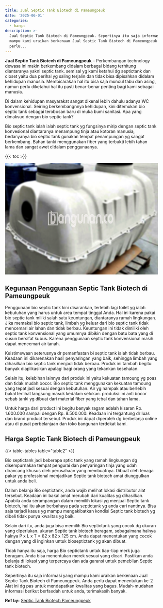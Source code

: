 ```yaml
---
title: Jual Septic Tank Biotech di Pameungpeuk
date: '2025-06-01'
categories:
  - harga
description: >-
  Jual Septic Tank Biotech di Pameungpeuk. Sepertinya itu saja informasi yang
  mampu kami uraikan berkenaan Jual Septic Tank Biotech di Pameungpeuk. Anda
  perlu...
---
```


**Jual Septic Tank Biotech di Pameungpeuk** – Perkembangan technology dewasa ini makin berkembang didalam berbagai bidang terhitung diantaranya yakni septic tank. semisal yg kami ketahui dg septictank dan closet yaitu dua perihal yg saling terjalin dan tidak bisa dipisahkan didalam kehidupan manusia. Membicarakan hal itu bisa saja muncul tabu dan asing, namun perlu diketahui hal itu pasti benar-benar penting bagi kami sebagai manusia.

Di dalam kehidupan masyarakat sangat dikenal lebih dahulu adanya WC konvensional. Seiring berkembangnnya kehidupan, kini ditemukan bio septic tank sebagai terobosan baru di muka bumi sanitasi. Apa yang dimaksud dengan bio septic tank?

Bio septic tank ialah ialah septic tank yg fungsinya mirip dengan septic tank konvesional diantaranya menampung tinja atau kotoran manusia, bedanyanya bio septic tank gunakan tempat penampungan yg sangat berkembang. Bahan tanki menggunakan fiber yang terbukti lebih tahan lama dan sangat awet didalam penggunaanya.

{{< toc >}}

![Jual Septic Tank Biotech di Pameungpeuk](/images/jual-bio-septictank-37.png)

## Kegunaan Penggunaan Septic Tank Biotech di Pameungpeuk

Penggunaan bio septic tank kini disarankan, terlebih lagi toilet yg ialah kebutuhan yang harus untuk area tempat tinggal Anda. Hal ini karena pakai bio septic tank miliki salah satu keuntungan, diantaranya ramah lingkungan. Jika memakai bio septic tank, limbah yg keluar dari bio septic tank tidak mencemari air lahan dan tidak berbau. Keuntungan ini tidak dimiliki oleh septic tank konvensional yang umumnya dibikin dengan batu bata yang di susun bersifat kubus. Karena penggunaan septic tank konvensional masih dapat mencemari air tanah.

Keistimewaan seterusnya dr pemanfaatan bi septic tank ialah tidak berbau. Keadaan ini dikarenakan hasil penyaringan yang baik, sehingga limbah yang dihasilkan bio septic tank menjadi tidak berbau. Produk ini tambah begitu banyak diaplikasikan apalagi bagi orang yang tekankan kesehatan.

Selain itu, kelebihan lainnya dari produk ini yaitu kekuatan tamoung yg poas dan tidak mudah bocor. Bio septic tank menggunakan kekuatan tamoung yang tepat jadi sesuai dengan kebutuhan. Air yg nampak atau berlebih bakal terlihat langsung masuk kedalam selokan. produksi ini anti bocor sebab tanki yg dibuat dari material fiber yang tebal dan tahan lama.

Untuk harga dari product ini begitu banyak ragam adalah kisaran Rp. 1.600.000 sampai dengan Rp. 8.500.000. Keadaan ini tergantung dr luas dan brand product tersebut. Produk ini dapat diperoleh dg berbelanja online atau di pusat perbelanjaan dan toko bangunan terdekat kami.

## Harga Septic Tank Biotech di Pameungpeuk

{{< table-tables table="table2" >}}

Bio septictank jadi beberapa sptic tank yang ramah lingkungan dg disempurnakan tempat pengurai dan penyaringan tinja yang udah dirancang khusus oleh perusahaan yang membuatnya. Dibuat oleh tenaga pakar yg professional menjadikan Septic tank biotech amat diunggulkan untuk anda beli.

Dalam belanja Bio septictank, anda wajib melihat lokasi distributor alat tersebut. Keadaan ini bakal amat merubah dari kualitas yg dihasilkan. Apabila anda serampangan dalam memilih lokasi yg menjual Septic tank biotech, hal itu akan berbahaya pada septictank yg anda cari nantinya. Bisa saja terjadi kasus yg mampu mengakibatkan kondisi Septic tank biotech yg dibeli tidak punya kwalitas yg baik.

Selain dari itu, anda juga bisa memilih Bio septictank yang cocok dg ukuran yang diperlukan. ukuran Septic tank biotech beragam, sebagaimana halnya halnya P x L x T = 82 x 82 x 125 cm. Anda dapat menentukan yang cocok dengan yang di inginkan untuk bioseptictank yg akan dibuat.

Tidak hanya itu saja, harga Bio septictank untuk tiap-tiap merk juga beragam. Anda bisa menentukan merek sesuai yang dicari. Pastikan anda belanja di lokasi yang terpercaya dan ada garansi untuk pemeblian Septic tank biotech.

Sepertinya itu saja informasi yang mampu kami uraikan berkenaan Jual Septic Tank Biotech di Pameungpeuk. Anda perlu dapat menentukan ke-2 Alat ini dg pas untuk mendapatkan kwalitas yang bagus. Mudah-mudahan informasi berikut berfaedah untuk anda, terimakasih banyak.

**Ref by:** [Septic Tank Biotech Pameungpeuk](https://id.wikipedia.org/wiki/Septic)
